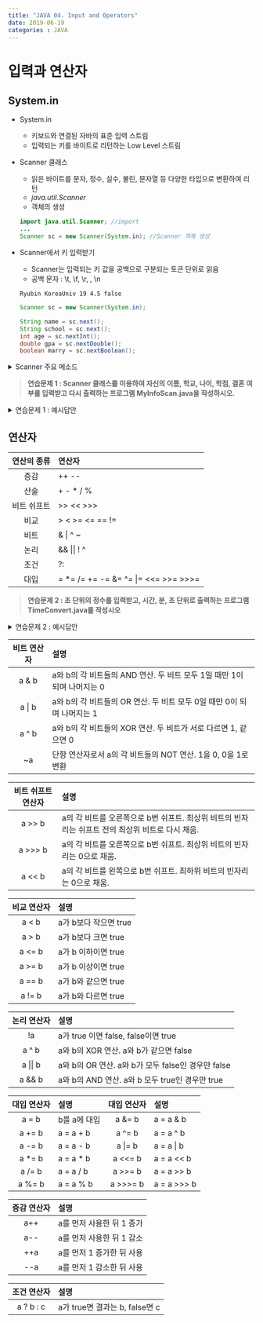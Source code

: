 ```yaml
---
title: "JAVA 04. Input and Operators"
date: 2019-06-19
categories : JAVA
---
```


# 입력과 연산자

## System.in

* System.in
  * 키보드와 연결된 자바의 표준 입력 스트림
  * 입력되는 키를 바이트로 리턴하는 Low Level 스트림
* Scanner 클래스
  * 읽은 바이트를 문자, 정수, 실수, 불린, 문자열 등 다양한 타입으로 변환하여 리턴
  * *java.util.Scanner*
  * 객체의 생성
  
  ~~~java
  import java.util.Scanner; //import
  ...
  Scanner sc = new Scanner(System.in); //Scanner 객체 생성
  ~~~
  
* Scanner에서 키 입력받기
  * Scanner는 입력되는 키 값을 공백으로 구분되는 토큰 단위로 읽음
  * 공백 문자 : \t, \f, \r,  , \n
  
  ```
  Ryubin KoreaUniv 19 4.5 false
  ```
  
  ~~~java
  Scanner sc = new Scanner(System.in);
  
  String name = sc.next();
  String school = sc.next();
  int age = sc.nextInt();
  double gpa = sc.nextDouble();
  boolean marry = sc.nextBoolean();
  ~~~
  
<details><summary>Scanner 주요 메소드</summary>

{% highlight java %}
String next() : 다음 토큰을 문자열로 리턴
byte nextByte()
short nextShort()
int nextInt()
long nextLong()
float nextFloat()
double nextDouble()
String nextLine() : '\n'을 포함하는 한 라인을 읽고 '\n'을 버린 나머지만 리턴
void close() : Scanner 사용 종료
boolean hasNext() : 현재 입력된 토큰이 있으면 true, 아니면 새로운 입력이 들어올때까지 기다리고, 
                    새로운 입력이 들어오면 그때 true 리턴. Ctrl+Z 키가 입력되면 입력 끝이므로 false 리턴
{% endhighlight %}

</details>

> **연습문제 1 : Scanner 클래스를 이용하여 자신의 이름, 학교, 나이, 학점, 결혼 여부를 입력받고 다시 출력하는 프로그램 MyInfoScan.java을 작성하시오.**

<details><summary>연습문제 1 : 예시답안</summary>
{% highlight java %}
import java.util.Scanner;

public class MyInfoScan {
	public static void main(String[] args) {
		Scanner sc = new Scanner(System.in);
		String name = sc.next();
		String school = sc.next();
		int age = sc.nextInt();
		double gpa = sc.nextDouble();
		boolean marry = sc.nextBoolean();
		System.out.println(name+" "+school+" "+age+" "+gpa+" "+marry);
	}
}
{% endhighlight %}
</details>

## 연산자

| 연산의 종류 | 연산자 |
|:---:|:---|
| 증감 | ++ -- |
| 산술 | + - &#42; / % |
| 비트 쉬프트 | >> << >>> |
| 비교 | > < >= <= == != |
| 비트 | & &#124; ^ ~ |
| 논리 | && &#124;&#124; ! ^ |
| 조건 | ?: |
| 대입 | = &#42;= /= += -= &= ^= &#124;= <<= >>= >>>= |

> **연습문제 2 : 초 단위의 정수를 입력받고, 시간, 분, 초 단위로 출력하는 프로그램 TimeConvert.java를 작성시오**

<details><summary>연습문제 2 : 예시답안</summary>
{% highlight java %}
import java.util.Scanner;

public class TimeConvert {
	public static void main(String[] args) {
		Scanner sc = new Scanner(System.in);
		
		int time = sc.nextInt();
		
		int hour = time/60/60;
		int min = time/60%60;
		int sec = time%60;
		
		System.out.println(time+"초 = "+hour+"시간 "+min+"분 "+sec+"초");
	}
}
{% endhighlight %}
</details>

| 비트 연산자 | 설명 |
|:---:|:---|
| a & b | a와 b의 각 비트들의 AND 연산. 두 비트 모두 1일 때만 1이 되며 나머지는 0 |
| a &#124; b | a와 b의 각 비트들의 OR 연산. 두 비트 모두 0일 때만 0이 되며 나머지는 1 |
| a ^ b | a와 b의 각 비트들의 XOR 연산. 두 비트가 서로 다르면 1, 같으면 0 |
| ~a | 단항 연산자로서 a의 각 비트들의 NOT 연산. 1을 0, 0을 1로 변환 |

| 비트 쉬프트 연산자 | 설명 |
|:---:|:---|
| a >> b | a의 각 비트를 오른쪽으로 b번 쉬프트. 최상위 비트의 빈자리는 쉬프트 전의 최상위 비트로 다시 채움. |
| a >>> b | a의 각 비트를 오른쪽으로 b번 쉬프트. 최상위 비트의 빈자리는 0으로 채움. |
| a << b | a의 각 비트를 왼쪽으로 b번 쉬프트. 최하위 비트의 빈자리는 0으로 채움. |

| 비교 연산자 | 설명 |
|:---:|:---|
| a < b | a가 b보다 작으면 true |
| a > b | a가 b보다 크면 true |
| a <= b | a가 b 이하이면 true |
| a >= b | a가 b 이상이면 true |
| a == b | a가 b와 같으면 true |
| a != b | a가 b와 다르면 true |

| 논리 연산자 | 설명 |
|:---:|:---|
| !a | a가 true 이면 false, false이면 true |
| a ^ b | a와 b의 XOR 연산. a와 b가 같으면 false |
| a &#124;&#124; b | a와 b의 OR 연산. a와 b가 모두 false인 경우만 false |
| a && b | a와 b의 AND 연산. a와 b 모두 true인 경우만 true |

| 대입 연산자 | 설명 | 대입 연산자 | 설명 |
|:---:|:---|:---:|:---|
| a = b | b를 a에 대입 | a &= b | a = a & b |
| a += b | a = a + b | a ^= b | a = a ^ b |
| a -= b | a = a - b | a &#124;= b | a = a &#124; b |
| a &#42;= b | a = a &#42; b | a <<= b | a = a << b |
| a /= b | a = a / b | a >>= b | a = a >> b |
| a %= b | a = a % b | a >>>= b | a = a >>> b |

| 증감 연산자 | 설명 |
|:---:|:---|
| a++ | a를 먼저 사용한 뒤 1 증가 |
| a-- | a를 먼저 사용한 뒤 1 감소 |
| ++a | a를 먼저 1 증가한 뒤 사용 |
| --a | a를 먼저 1 감소한 뒤 사용 |

| 조건 연산자 | 설명 |
|:---:|:---|
| a ? b : c | a가 true면 결과는 b, false면 c |
